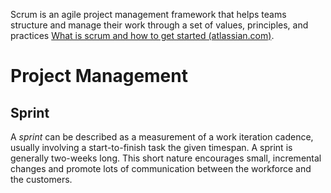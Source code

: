 Scrum is an agile project management framework that helps teams structure and manage their work through a set of values, principles, and practices [What is scrum and how to get started (atlassian.com)](https://www.atlassian.com/agile/scrum). 

# Project Management
## Sprint
A *sprint* can be described as a measurement of a work iteration cadence, usually involving a start-to-finish task the given timespan. A sprint is generally two-weeks long. This short nature encourages small, incremental changes and promote lots of communication between the workforce and the customers.



